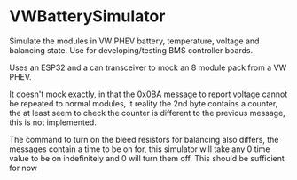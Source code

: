 # VWBatterySimulator
Simulate the modules in VW PHEV battery, temperature, voltage and balancing state. Use for developing/testing BMS controller boards.

Uses an ESP32 and a can transceiver to mock an 8 module pack from a VW PHEV.

It doesn't mock exactly, in that the 0x0BA message to report voltage cannot be repeated to normal modules, it reality
the 2nd byte contains a counter, the at least seem to check the counter is different to the previous message, this is not implemented.

The command to turn on the bleed resistors for balancing also differs, the messages contain a time to be on for, this simulator will take any 0 time value to be on indefinitely and 0 will turn them off. This should be sufficient for now  
